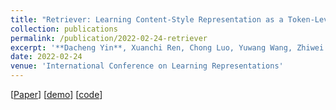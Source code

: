 ```yaml
---
title: "Retriever: Learning Content-Style Representation as a Token-Level Bipartite Graph"
collection: publications
permalink: /publication/2022-02-24-retriever
excerpt: '**Dacheng Yin**, Xuanchi Ren, Chong Luo, Yuwang Wang, Zhiwei Xiong, Wenjun Zeng.'
date: 2022-02-24
venue: 'International Conference on Learning Representations'
---
```

\[[Paper](https://arxiv.org/pdf/2202.12307)\] \[[demo](https://ydcustc.github.io/retriever-demo/)\] \[[code](https://github.com/xrenaa/Retriever)\]